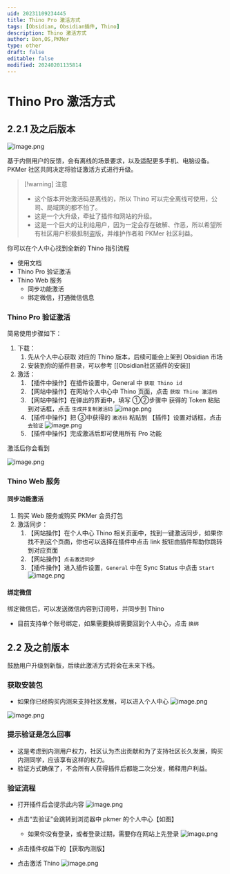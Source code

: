 ```yaml
---
uid: 20231109234445
title: Thino Pro 激活方式
tags: [Obsidian, Obsidian插件, Thino]
description: Thino 激活方式
author: Bon,OS,PKMer
type: other
draft: false
editable: false
modified: 20240201135814
---
```


# Thino Pro 激活方式

## 2.2.1 及之后版本

![image.png](https://cdn.pkmer.cn/images/20240201111459.png!pkmer)

基于内侧用户的反馈，会有离线的场景要求，以及适配更多手机、电脑设备。PKMer 社区共同决定将验证激活方式进行升级。

> [!warning] 注意
> - 这个版本开始激活码是离线的，所以 Thino 可以完全离线可使用，公司、局域网的都不怕了。
> - 这是一个大升级，牵扯了插件和网站的升级。
> - 这是一个巨大的让利给用户，因为一定会存在破解、作恶，所以希望所有社区用户积极抵制盗版，并维护作者和 PKMer 社区利益。

你可以在个人中心找到全新的 Thino 指引流程

- 使用文档
- Thino Pro 验证激活
- Thino Web 服务
	- 同步功能激活
	- 绑定微信，打通微信信息

### Thino Pro 验证激活

简易使用步骤如下：

1. 下载：
	1. 先从个人中心获取 对应的 Thino 版本，后续可能会上架到 Obsidian 市场
	2. 安装到你的插件目录，可以参考 [[Obsidian社区插件的安装]]
2. 激活：
	1. 【插件中操作】在插件设置中，General 中 `获取 Thino id`
	2. 【网站中操作】在网站个人中心中 Thino 页面，点击 `获取 Thino 激活码`
	3. 【网站中操作】在弹出的界面中，填写 ①②步骤中 获得的 Token 粘贴到对话框，点击 `生成并复制激活码`
	![image.png](https://cdn.pkmer.cn/images/20240201112456.png!pkmer)
	4. 【插件中操作】把 ③中获得的 `激活码` 粘贴到 【插件】设置对话框，点击 `去验证`
	![image.png](https://cdn.pkmer.cn/images/20240201112644.png!pkmer)
	5. 【插件中操作】完成激活后即可使用所有 Pro 功能

激活后你会看到

![image.png](https://cdn.pkmer.cn/images/20240130151004.png!pkmer)

### Thino Web 服务

#### 同步功能激活

1. 购买 Web 服务或购买 PKMer 会员打包
2. 激活同步：
	1. 【网站操作】在个人中心 Thino 相关页面中，找到一键激活同步，如果你找不到这个页面，你也可以选择在插件中点击 link 按钮由插件帮助你跳转到对应页面
	2. 【网站操作】`点击激活同步`
	3. 【插件操作】进入插件设置，`General` 中在 Sync Status 中点击 `Start`
![image.png](https://cdn.pkmer.cn/images/20240130152845.png!pkmer)

#### 绑定微信

绑定微信后，可以发送微信内容到订阅号，并同步到 Thino

- 目前支持单个账号绑定，如果需要换绑需要回到个人中心，点击 `换绑`

## 2.2 及之前版本

鼓励用户升级到新版，后续此激活方式将会在未来下线。

### 获取安装包

- 如果你已经购买内测来支持社区发展，可以进入个人中心
![image.png](https://cdn.pkmer.cn/images/20231109142108.png!pkmer)

![image.png](https://cdn.pkmer.cn/images/20231109142144.png!pkmer)

### 提示验证是怎么回事

- 这是考虑到内测用户权力，社区认为杰出贡献和为了支持社区长久发展，购买内测同学，应该享有这样的权力。
- 验证方式确保了，不会所有人获得插件后都能二次分发，稀释用户利益。

### 验证流程

- 打开插件后会提示此内容
![image.png](https://cdn.pkmer.cn/images/20231109141944.png!pkmer)
- 点击“去验证”会跳转到浏览器中 pkmer 的个人中心【如图】
	- 如果你没有登录，或者登录过期，需要你在网站上先登录
![image.png](https://cdn.pkmer.cn/images/20231109142108.png!pkmer)

- 点击插件权益下的【获取内测版】
- 点击激活 Thino
![image.png](https://cdn.pkmer.cn/images/20231109142144.png!pkmer)
